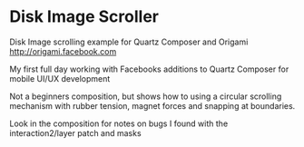 Disk Image Scroller
=======================

Disk Image scrolling example for Quartz Composer and Origami http://origami.facebook.com

My first full day working with Facebooks additions to Quartz Composer for mobile UI/UX development

Not a beginners composition, but shows how to using a circular scrolling mechanism with rubber tension, magnet forces and snapping at boundaries.  

Look in the composition for notes on bugs I found with the interaction2/layer patch and masks

